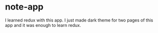 # note-app
I learned redux with this app. I just made dark theme for two pages of this app and it was enough to learn redux.
